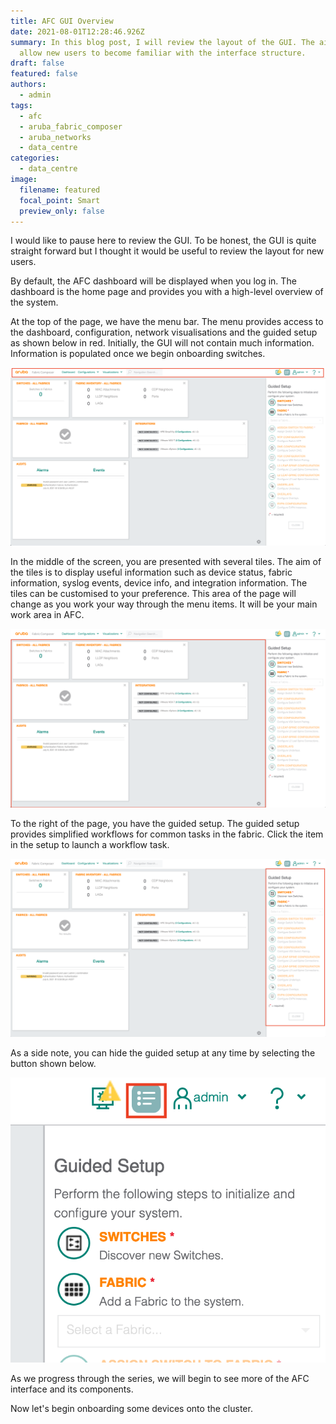 ```yaml
---
title: AFC GUI Overview
date: 2021-08-01T12:28:46.926Z
summary: In this blog post, I will review the layout of the GUI. The aim is to
  allow new users to become familiar with the interface structure.
draft: false
featured: false
authors:
  - admin
tags:
  - afc
  - aruba_fabric_composer
  - aruba_networks
  - data_centre
categories:
  - data_centre
image:
  filename: featured
  focal_point: Smart
  preview_only: false
---
```

<!-- Google Tag Manager -->
<script>(function(w,d,s,l,i){w[l]=w[l]||[];w[l].push({'gtm.start':
new Date().getTime(),event:'gtm.js'});var f=d.getElementsByTagName(s)[0],
j=d.createElement(s),dl=l!='dataLayer'?'&l='+l:'';j.async=true;j.src=
'https://www.googletagmanager.com/gtm.js?id='+i+dl;f.parentNode.insertBefore(j,f);
})(window,document,'script','dataLayer','GTM-NWHJDNP');</script>
<!-- End Google Tag Manager -->

I would like to pause here to review the GUI. To be honest, the GUI is quite straight forward but I thought it would be useful to review the layout for new users.

By default, the AFC dashboard will be displayed when you log in. The dashboard is the home page and provides you with a high-level overview of the system.

At the top of the page, we have the menu bar. The menu provides access to the dashboard, configuration, network visualisations and the guided setup as shown below in red. Initially, the GUI will not contain much information. Information is populated once we begin onboarding switches.

![](screenshot-at-jul-06-22-39-55.png "AFC Menu Bar")

In the middle of the screen, you are presented with several tiles. The aim of the tiles is to display useful information such as device status, fabric information, syslog events, device info, and integration information. The tiles can be customised to your preference. This area of the page will change as you work your way through the menu items. It will be your main work area in AFC.

![](screenshot-at-jul-06-22-41-00.png "AFC Main Workspace")

To the right of the page, you have the guided setup. The guided setup provides simplified workflows for common tasks in the fabric. Click the item in the setup to launch a workflow task.

![](screenshot-at-jul-06-22-42-32.png "AFC Guided Setup")

As a side note, you can hide the guided setup at any time by selecting the button shown below.

![](screenshot-at-jul-06-22-56-21.png "AFC Guided Setup Button")

As we progress through the series, we will begin to see more of the AFC interface and its components.

Now let's begin onboarding some devices onto the cluster.